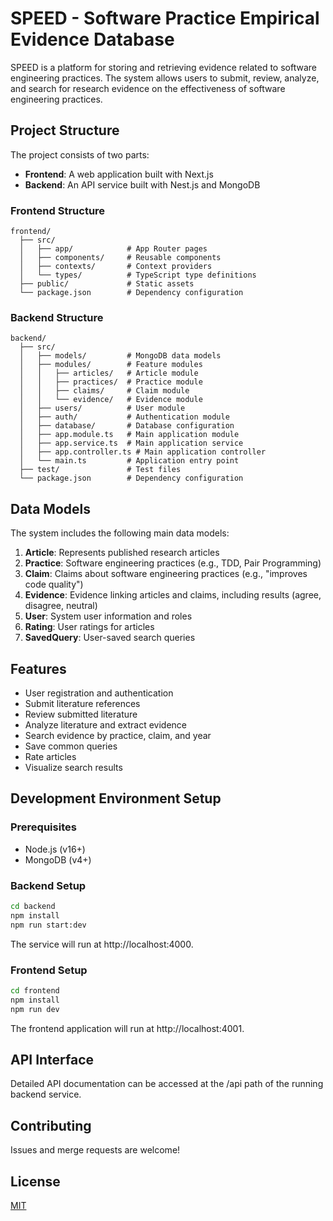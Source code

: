 # SPEED - Software Practice Empirical Evidence Database

SPEED is a platform for storing and retrieving evidence related to software engineering practices. The system allows users to submit, review, analyze, and search for research evidence on the effectiveness of software engineering practices.

## Project Structure

The project consists of two parts:

- **Frontend**: A web application built with Next.js
- **Backend**: An API service built with Nest.js and MongoDB

### Frontend Structure

```
frontend/
  ├── src/
  │   ├── app/            # App Router pages
  │   ├── components/     # Reusable components
  │   ├── contexts/       # Context providers
  │   └── types/          # TypeScript type definitions
  ├── public/             # Static assets
  └── package.json        # Dependency configuration
```

### Backend Structure

```
backend/
  ├── src/
  │   ├── models/         # MongoDB data models
  │   ├── modules/        # Feature modules
  │   │   ├── articles/   # Article module
  │   │   ├── practices/  # Practice module
  │   │   ├── claims/     # Claim module
  │   │   └── evidence/   # Evidence module
  │   ├── users/          # User module
  │   ├── auth/           # Authentication module
  │   ├── database/       # Database configuration
  │   ├── app.module.ts   # Main application module
  │   ├── app.service.ts  # Main application service
  │   ├── app.controller.ts # Main application controller
  │   └── main.ts         # Application entry point
  ├── test/               # Test files
  └── package.json        # Dependency configuration
```

## Data Models

The system includes the following main data models:

1. **Article**: Represents published research articles
2. **Practice**: Software engineering practices (e.g., TDD, Pair Programming)
3. **Claim**: Claims about software engineering practices (e.g., "improves code quality")
4. **Evidence**: Evidence linking articles and claims, including results (agree, disagree, neutral)
5. **User**: System user information and roles
6. **Rating**: User ratings for articles
7. **SavedQuery**: User-saved search queries

## Features

- User registration and authentication
- Submit literature references
- Review submitted literature
- Analyze literature and extract evidence
- Search evidence by practice, claim, and year
- Save common queries
- Rate articles
- Visualize search results

## Development Environment Setup

### Prerequisites

- Node.js (v16+)
- MongoDB (v4+)

### Backend Setup

```bash
cd backend
npm install
npm run start:dev
```

The service will run at http://localhost:4000.

### Frontend Setup

```bash
cd frontend
npm install
npm run dev
```

The frontend application will run at http://localhost:4001.

## API Interface

Detailed API documentation can be accessed at the /api path of the running backend service.

## Contributing

Issues and merge requests are welcome!

## License

[MIT](LICENSE)